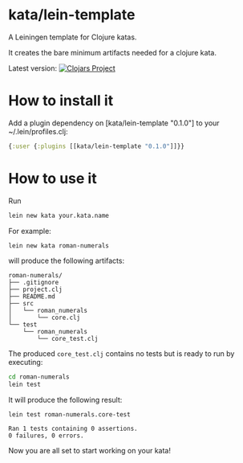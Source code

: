 # kata/lein-template
A Leiningen template for Clojure katas.

It creates the bare minimum artifacts needed for a clojure kata.

Latest version:
[![Clojars Project](http://clojars.org/kata/lein-template/latest-version.svg)](http://clojars.org/kata/lein-template)

# How to install it
Add a plugin dependency on [kata/lein-template "0.1.0"] to your ~/.lein/profiles.clj:

```clj
{:user {:plugins [[kata/lein-template "0.1.0"]]}}
```

# How to use it
Run
```sh
lein new kata your.kata.name
```
For example:
```sh
lein new kata roman-numerals
```
will produce the following artifacts:
```
roman-numerals/
├── .gitignore
├── project.clj
├── README.md
├── src
│   └── roman_numerals
│       └── core.clj
└── test
    └── roman_numerals
        └── core_test.clj
```

The produced ```core_test.clj``` contains no tests but is ready to run by executing:

```sh
cd roman-numerals
lein test
```
It will produce the following result:
```
lein test roman-numerals.core-test

Ran 1 tests containing 0 assertions.
0 failures, 0 errors.
```
Now you are all set to start working on your kata!
